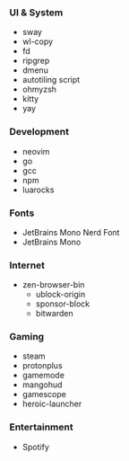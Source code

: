 ### UI & System
- sway
- wl-copy
- fd
- ripgrep
- dmenu
- autotiling script
- ohmyzsh
- kitty
- yay

### Development
- neovim
- go
- gcc
- npm
- luarocks

### Fonts
- JetBrains Mono Nerd Font
- JetBrains Mono

### Internet
- zen-browser-bin
    - ublock-origin
    - sponsor-block
    - bitwarden

### Gaming
- steam
- protonplus
- gamemode
- mangohud
- gamescope
- heroic-launcher

### Entertainment
- Spotify
